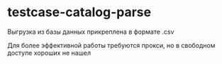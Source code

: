 # testcase-catalog-parse
Выгрузка из базы данных прикреплена в формате .csv

Для более эффективной работы требуются прокси, но в свободном доступе хороших не нашел

